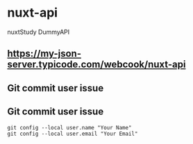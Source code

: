 # nuxt-api
nuxtStudy DummyAPI

## https://my-json-server.typicode.com/webcook/nuxt-api

## Git commit user issue
## Git commit user issue

```
git config --local user.name "Your Name"
git config --local user.email "Your Email"

```
